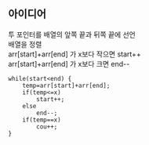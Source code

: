 ## 아이디어
투 포인터를 배열의 앞쪽 끝과 뒤쪽 끝에 선언  
배열을 정렬  
arr[start]+arr[end] 가 x보다 작으면 start++  
arr[start]+arr[end] 가 x보다 크면 end--  
```
while(start<end) {
	temp=arr[start]+arr[end];
	if(temp<=x)
		start++;
	else
		end--;
	if(temp==x)
		cou++;
}
```
